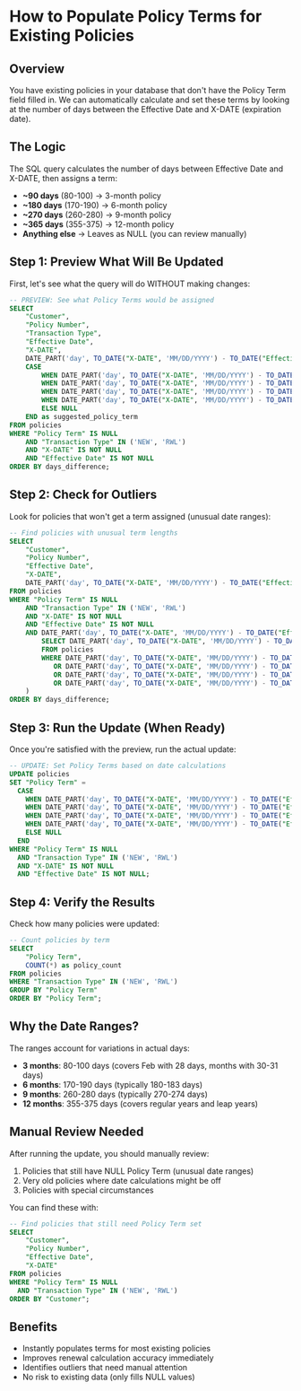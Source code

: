 # How to Populate Policy Terms for Existing Policies

## Overview
You have existing policies in your database that don't have the Policy Term field filled in. We can automatically calculate and set these terms by looking at the number of days between the Effective Date and X-DATE (expiration date).

## The Logic
The SQL query calculates the number of days between Effective Date and X-DATE, then assigns a term:
- **~90 days** (80-100) → 3-month policy
- **~180 days** (170-190) → 6-month policy  
- **~270 days** (260-280) → 9-month policy
- **~365 days** (355-375) → 12-month policy
- **Anything else** → Leaves as NULL (you can review manually)

## Step 1: Preview What Will Be Updated
First, let's see what the query will do WITHOUT making changes:

```sql
-- PREVIEW: See what Policy Terms would be assigned
SELECT 
    "Customer",
    "Policy Number",
    "Transaction Type",
    "Effective Date",
    "X-DATE",
    DATE_PART('day', TO_DATE("X-DATE", 'MM/DD/YYYY') - TO_DATE("Effective Date", 'MM/DD/YYYY')) as days_difference,
    CASE 
        WHEN DATE_PART('day', TO_DATE("X-DATE", 'MM/DD/YYYY') - TO_DATE("Effective Date", 'MM/DD/YYYY')) BETWEEN 80 AND 100 THEN 3
        WHEN DATE_PART('day', TO_DATE("X-DATE", 'MM/DD/YYYY') - TO_DATE("Effective Date", 'MM/DD/YYYY')) BETWEEN 170 AND 190 THEN 6
        WHEN DATE_PART('day', TO_DATE("X-DATE", 'MM/DD/YYYY') - TO_DATE("Effective Date", 'MM/DD/YYYY')) BETWEEN 260 AND 280 THEN 9
        WHEN DATE_PART('day', TO_DATE("X-DATE", 'MM/DD/YYYY') - TO_DATE("Effective Date", 'MM/DD/YYYY')) BETWEEN 355 AND 375 THEN 12
        ELSE NULL
    END as suggested_policy_term
FROM policies
WHERE "Policy Term" IS NULL 
    AND "Transaction Type" IN ('NEW', 'RWL')
    AND "X-DATE" IS NOT NULL 
    AND "Effective Date" IS NOT NULL
ORDER BY days_difference;
```

## Step 2: Check for Outliers
Look for policies that won't get a term assigned (unusual date ranges):

```sql
-- Find policies with unusual term lengths
SELECT 
    "Customer",
    "Policy Number",
    "Effective Date",
    "X-DATE",
    DATE_PART('day', TO_DATE("X-DATE", 'MM/DD/YYYY') - TO_DATE("Effective Date", 'MM/DD/YYYY')) as days_difference
FROM policies
WHERE "Policy Term" IS NULL 
    AND "Transaction Type" IN ('NEW', 'RWL')
    AND "X-DATE" IS NOT NULL 
    AND "Effective Date" IS NOT NULL
    AND DATE_PART('day', TO_DATE("X-DATE", 'MM/DD/YYYY') - TO_DATE("Effective Date", 'MM/DD/YYYY')) NOT IN (
        SELECT DATE_PART('day', TO_DATE("X-DATE", 'MM/DD/YYYY') - TO_DATE("Effective Date", 'MM/DD/YYYY'))
        FROM policies
        WHERE DATE_PART('day', TO_DATE("X-DATE", 'MM/DD/YYYY') - TO_DATE("Effective Date", 'MM/DD/YYYY')) BETWEEN 80 AND 100
           OR DATE_PART('day', TO_DATE("X-DATE", 'MM/DD/YYYY') - TO_DATE("Effective Date", 'MM/DD/YYYY')) BETWEEN 170 AND 190
           OR DATE_PART('day', TO_DATE("X-DATE", 'MM/DD/YYYY') - TO_DATE("Effective Date", 'MM/DD/YYYY')) BETWEEN 260 AND 280
           OR DATE_PART('day', TO_DATE("X-DATE", 'MM/DD/YYYY') - TO_DATE("Effective Date", 'MM/DD/YYYY')) BETWEEN 355 AND 375
    )
ORDER BY days_difference;
```

## Step 3: Run the Update (When Ready)
Once you're satisfied with the preview, run the actual update:

```sql
-- UPDATE: Set Policy Terms based on date calculations
UPDATE policies 
SET "Policy Term" = 
  CASE 
    WHEN DATE_PART('day', TO_DATE("X-DATE", 'MM/DD/YYYY') - TO_DATE("Effective Date", 'MM/DD/YYYY')) BETWEEN 80 AND 100 THEN 3
    WHEN DATE_PART('day', TO_DATE("X-DATE", 'MM/DD/YYYY') - TO_DATE("Effective Date", 'MM/DD/YYYY')) BETWEEN 170 AND 190 THEN 6
    WHEN DATE_PART('day', TO_DATE("X-DATE", 'MM/DD/YYYY') - TO_DATE("Effective Date", 'MM/DD/YYYY')) BETWEEN 260 AND 280 THEN 9
    WHEN DATE_PART('day', TO_DATE("X-DATE", 'MM/DD/YYYY') - TO_DATE("Effective Date", 'MM/DD/YYYY')) BETWEEN 355 AND 375 THEN 12
    ELSE NULL
  END
WHERE "Policy Term" IS NULL 
  AND "Transaction Type" IN ('NEW', 'RWL')
  AND "X-DATE" IS NOT NULL 
  AND "Effective Date" IS NOT NULL;
```

## Step 4: Verify the Results
Check how many policies were updated:

```sql
-- Count policies by term
SELECT 
    "Policy Term",
    COUNT(*) as policy_count
FROM policies
WHERE "Transaction Type" IN ('NEW', 'RWL')
GROUP BY "Policy Term"
ORDER BY "Policy Term";
```

## Why the Date Ranges?

The ranges account for variations in actual days:
- **3 months**: 80-100 days (covers Feb with 28 days, months with 30-31 days)
- **6 months**: 170-190 days (typically 180-183 days)
- **9 months**: 260-280 days (typically 270-274 days)
- **12 months**: 355-375 days (covers regular years and leap years)

## Manual Review Needed

After running the update, you should manually review:
1. Policies that still have NULL Policy Term (unusual date ranges)
2. Very old policies where date calculations might be off
3. Policies with special circumstances

You can find these with:
```sql
-- Find policies that still need Policy Term set
SELECT 
    "Customer",
    "Policy Number",
    "Effective Date",
    "X-DATE"
FROM policies
WHERE "Policy Term" IS NULL
  AND "Transaction Type" IN ('NEW', 'RWL')
ORDER BY "Customer";
```

## Benefits
- Instantly populates terms for most existing policies
- Improves renewal calculation accuracy immediately
- Identifies outliers that need manual attention
- No risk to existing data (only fills NULL values)